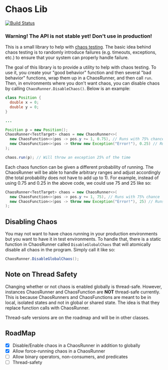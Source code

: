 # Chaos Lib

[![Build Status](https://travis-ci.org/tofurama3000/chaos-lib.svg?branch=master)](https://travis-ci.org/tofurama3000/chaos-lib)

### Warning! The API is not stable yet! Don't use in production!

This is a small library to help with [chaos testing](https://boyter.org/2016/07/chaos-testing-engineering/). The basic idea behind chaos testing is to randomly introduce failures (e.g. timeouts, exceptions, etc.) to ensure that your system can properly handle failure.

The goal of this library is to provide a utility to help with chaos testing. To use it, you create your "good behavior" function and then several "bad behavior" functions, wrap them up in a ChaosRunner, and then call `run`. Then, in environments where you don't want chaos, you can disable chaos by calling `ChaosRunner.DisableChaos()`. Below is an example:

``` java
class Position {
  double x = 0;
  double y = 0;
}

...

Position p = new Position();
ChaosRunner<TestTarget> chaos = new ChaosRunner<>(
  new ChaosFunction<>(pos -> pos.y += 1, 0.75), // Runs with 75% chance
  new ChaosFunction<>(pos -> throw new Exception("Error!"), 0.25) // Runs with 25% chance
);

chaos.run(p); // Will throw an exception 25% of the time
```

Each chaos function can be given a different probability of running. The ChaosRunner will be able to handle arbitrary ranges and adjust accordingly (the total probability does not have to add up to 1). For example, instead of using 0.75 and 0.25 in the above code, we could use 75 and 25 like so:

``` java
ChaosRunner<TestTarget> chaos = new ChaosRunner<>(
  new ChaosFunction<>(pos -> pos.y += 1, 75), // Runs with 75% chance
  new ChaosFunction<>(pos -> throw new Exception("Error!"), 25) // Runs with 25% chance
);
```

## Disabling Chaos

You may not want to have chaos running in your production environments but you want to have it in test environments. To handle that, there is a static function in ChaosRunner called `DisableGlobalChaos` that will atomically disable all chaos in the program. Simply call it like so:

``` java
ChaosRunner.DisableGlobalChaos();
```

## Note on Thread Safety

Changing whether or not chaos is enabled globally is thread-safe. However, instances ChaosRunner and ChaosFunction are **NOT** thread-safe currently. This is because ChaosRunners and ChaosFunctions are meant to be in local, isolated states and not in global or shared state. The idea is that they replace function calls with ChaosRunner.

Thread-safe versions are on the roadmap and will be in other classes.

## RoadMap

- [x] Disable/Enable chaos in a ChaosRunner in addition to globally
- [x] Allow force-running chaos in a ChaosRunner
- [ ] Allow binary operators, non-consumers, and predicates
- [ ] Thread-safety
